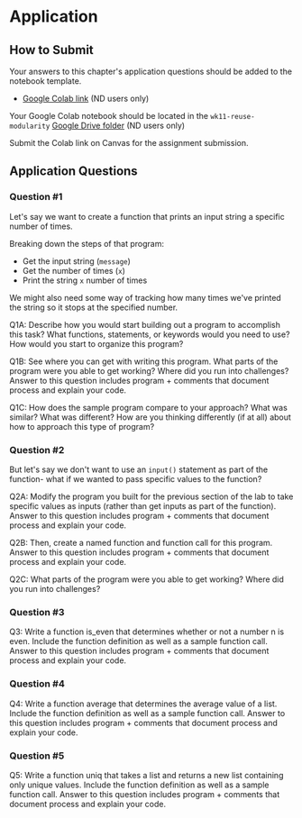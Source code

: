# Application 

## How to Submit

Your answers to this chapter's application questions should be added to the notebook template.
- [Google Colab link](https://colab.research.google.com/drive/1MNNieBi2tzpM_HokrnMdB_YO0uyozZhW?usp=sharing) (ND users only)

Your Google Colab notebook should be located in the `wk11-reuse-modularity` [Google Drive folder](https://drive.google.com/drive/folders/1btaMEcpz_IoKgNZU4fTmf4l_n9dsga1V?usp=drive_link) (ND users only)

Submit the Colab link on Canvas for the assignment submission.

## Application Questions 

### Question #1

Let's say we want to create a function that prints an input string a specific number of times.

Breaking down the steps of that program:
- Get the input string (`message`)
- Get the number of times (`x`)
- Print the string `x` number of times

We might also need some way of tracking how many times we've printed the string so it stops at the specified number.

Q1A: Describe how you would start building out a program to accomplish this task? What functions, statements, or keywords would you need to use? How would you start to organize this program?

Q1B: See where you can get with writing this program. What parts of the program were you able to get working? Where did you run into challenges? Answer to this question includes program + comments that document process and explain your code.

Q1C: How does the sample program compare to your approach? What was similar? What was different? How are you thinking differently (if at all) about how to approach this type of program?

### Question #2

But let's say we don't want to use an `input()` statement as part of the function- what if we wanted to pass specific values to the function?

Q2A: Modify the program you built for the previous section of the lab to take specific values as inputs (rather than get inputs as part of the function). Answer to this question includes program + comments that document process and explain your code.

Q2B: Then, create a named function and function call for this program. Answer to this question includes program + comments that document process and explain your code.

Q2C: What parts of the program were you able to get working? Where did you run into challenges?

### Question #3

Q3: Write a function is_even that determines whether or not a number n is even. Include the function definition as well as a sample function call. Answer to this question includes program + comments that document process and explain your code.

### Question #4

Q4: Write a function average that determines the average value of a list. Include the function definition as well as a sample function call. Answer to this question includes program + comments that document process and explain your code.

### Question #5

Q5: Write a function uniq that takes a list and returns a new list containing only unique values. Include the function definition as well as a sample function call. Answer to this question includes program + comments that document process and explain your code.
